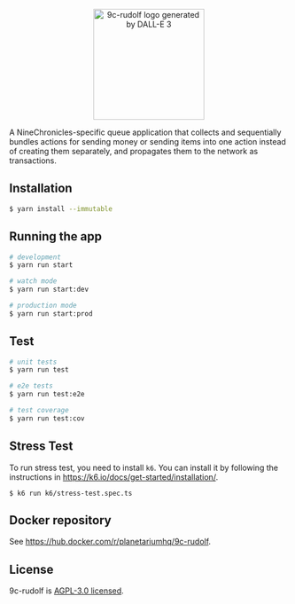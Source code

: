 <p align="center">
  <img src="https://github.com/planetarium/9c-rudolf/assets/26626194/a3ab9be2-3916-448d-a1a5-fcb4c3cc71ad" width="200" alt="9c-rudolf logo generated by DALL-E 3" />
</p>

A NineChronicles-specific queue application that collects and sequentially bundles actions for sending money or sending items into one action instead of creating them separately, and propagates them to the network as transactions.

## Installation

```bash
$ yarn install --immutable
```

## Running the app

```bash
# development
$ yarn run start

# watch mode
$ yarn run start:dev

# production mode
$ yarn run start:prod
```

## Test

```bash
# unit tests
$ yarn run test

# e2e tests
$ yarn run test:e2e

# test coverage
$ yarn run test:cov
```

## Stress Test

To run stress test, you need to install `k6`. You can install it by following the instructions in https://k6.io/docs/get-started/installation/.

```
$ k6 run k6/stress-test.spec.ts
```

## Docker repository

See https://hub.docker.com/r/planetariumhq/9c-rudolf.

## License

9c-rudolf is [AGPL-3.0 licensed](LICENSE).
